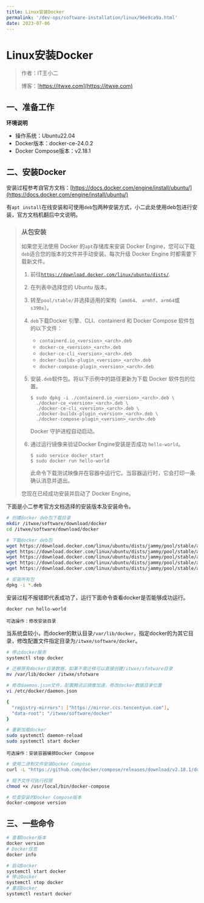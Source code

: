 ```yaml
---
title: Linux安装Docker
permalink: '/dev-ops/software-installation/linux/96e9ca9a.html'
date: 2023-07-06
---
```


# Linux安装Docker

> 作者：IT王小二
>
> 博客：[https://itwxe.com](https://itwxe.com)

## 一、准备工作

**环境说明**

- 操作系统：Ubuntu22.04
- Docker版本：docker-ce-24.0.2
- Docker Compose版本：v2.18.1

## 二、安装Docker

安装过程参考自官方文档：[https://docs.docker.com/engine/install/ubuntu/](https://docs.docker.com/engine/install/ubuntu/)

有`apt install`在线安装和可使用`deb`包两种安装方式，小二此处使用deb包进行安装，官方文档机翻后中文说明。

> ### 从包安装
>
> 如果您无法使用 Docker 的`apt`存储库来安装 Docker Engine，您可以下载`deb`适合您的版本的文件并手动安装。每次升级 Docker Engine 时都需要下载新文件。
>
> 1. 前往[`https://download.docker.com/linux/ubuntu/dists/`](https://download.docker.com/linux/ubuntu/dists/?_gl=1*ke1ysp*_ga*NTM2Mzc1MTcwLjE2NTAzNDQ3NjI.*_ga_XJWPQMJYHQ*MTY4ODM3NjI1OC4xNy4xLjE2ODgzNzYyNTkuNTkuMC4w).
>
> 2. 在列表中选择您的 Ubuntu 版本。
>
> 3. 转至`pool/stable/`并选择适用的架构（`amd64`、 `armhf`、`arm64`或`s390x`）。
>
> 4. `deb`下载Docker 引擎、CLI、containerd 和 Docker Compose 软件包的以下文件：
>
>    - `containerd.io_<version>_<arch>.deb`
>    - `docker-ce_<version>_<arch>.deb`
>    - `docker-ce-cli_<version>_<arch>.deb`
>    - `docker-buildx-plugin_<version>_<arch>.deb`
>    - `docker-compose-plugin_<version>_<arch>.deb`
>
> 5. 安装`.deb`软件包。将以下示例中的路径更新为下载 Docker 软件包的位置。
>
>    ```
>    $ sudo dpkg -i ./containerd.io_<version>_<arch>.deb \
>      ./docker-ce_<version>_<arch>.deb \
>      ./docker-ce-cli_<version>_<arch>.deb \
>      ./docker-buildx-plugin_<version>_<arch>.deb \
>      ./docker-compose-plugin_<version>_<arch>.deb
>    ```
>
>    Docker 守护进程自动启动。
>
> 6. 通过运行镜像来验证Docker Engine安装是否成功 `hello-world`。
>
>    ```
>    $ sudo service docker start
>    $ sudo docker run hello-world
>    ```
>
>    此命令下载测试映像并在容器中运行它。当容器运行时，它会打印一条确认消息并退出。
>
> 您现在已经成功安装并启动了 Docker Engine。

下面是小二参考官方文档选择的安装版本及安装命令。

```bash
# 创建docker deb包下载目录
mkdir /itwxe/software/download/docker
cd /itwxe/software/download/docker

# 下载docker deb包
wget https://download.docker.com/linux/ubuntu/dists/jammy/pool/stable/amd64/containerd.io_1.6.21-1_amd64.deb
wget https://download.docker.com/linux/ubuntu/dists/jammy/pool/stable/amd64/docker-ce-cli_24.0.2-1~ubuntu.22.04~jammy_amd64.deb
wget https://download.docker.com/linux/ubuntu/dists/jammy/pool/stable/amd64/docker-ce_24.0.2-1~ubuntu.22.04~jammy_amd64.deb
wget https://download.docker.com/linux/ubuntu/dists/jammy/pool/stable/amd64/docker-buildx-plugin_0.11.1-1~ubuntu.22.04~jammy_amd64.deb
wget https://download.docker.com/linux/ubuntu/dists/jammy/pool/stable/amd64/docker-compose-plugin_2.18.1-1~ubuntu.22.04~jammy_amd64.deb

# 安装所有包
dpkg -i *.deb
```

安装过程不报错即代表成功了，运行下面命令查看docker是否能够成功运行。

```bash
docker run hello-world
```

`可选操作：修改安装目录`

当系统盘较小，而docker的默认目录`/var/lib/docker`，指定docker的为其它目录，修改配置文件指定目录为`/itwxe/software/docker`。

```bash
# 停止docker服务
systemctl stop docker

# 迁移原有docker目录数据，如果不需迁移可以直接创建/itwxe/sfotware目录
mv /var/lib/docker /itwxe/sfotware

# 修改daemon.json文件，配置腾讯云镜像加速，修改docker数据目录位置
vi /etc/docker/daemon.json

{
  "registry-mirrors": ["https://mirror.ccs.tencentyun.com"],
  "data-root": "/itwxe/software/docker"
}

# 重新加载docker
sudo systemctl daemon-reload
sudo systemctl start docker
```

`可选操作：安装容器编排Docker Compose`

```bash
# 使用二进制文件安装Docker Compose
curl -L "https://github.com/docker/compose/releases/download/v2.18.1/docker-compose-$(uname -s)-$(uname -m)" -o /usr/local/bin/docker-compose

# 赋予文件可执行权限
chmod +x /usr/local/bin/docker-compose

# 检查安装的Docker Compose版本
docker-compose version
```

## 三、一些命令

```bash
# 查看Docker版本
docker version
# Docker信息
docker info

# 启动Docker
systemctl start docker
# 停止Docker
systemctl stop docker
# 重启Docker
systemctl restart docker
```
